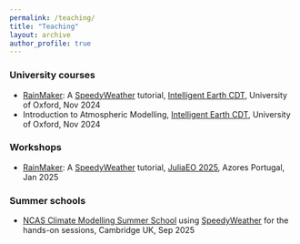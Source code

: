 ```yaml
---
permalink: /teaching/
title: "Teaching"
layout: archive
author_profile: true
---
```


### University courses

- [RainMaker](https://github.com/SpeedyWeather/RainMaker.jl): A [SpeedyWeather](https://github.com/SpeedyWeather/SpeedyWeather.jl) tutorial, [Intelligent Earth CDT](https://intelligent-earth.ox.ac.uk/), University of Oxford, Nov 2024
- Introduction to Atmospheric Modelling, [Intelligent Earth CDT](https://intelligent-earth.ox.ac.uk/), University of Oxford, Nov 2024

### Workshops

- [RainMaker](https://github.com/SpeedyWeather/RainMaker.jl): A [SpeedyWeather](https://github.com/SpeedyWeather/SpeedyWeather.jl) tutorial, [JuliaEO 2025](https://aircentre.github.io/JuliaEO25/), Azores Portugal, Jan 2025

### Summer schools

- [NCAS Climate Modelling Summer School](https://ncas.ac.uk/study-with-us/climate-modelling-summer-school/) using [SpeedyWeather](https://github.com/SpeedyWeather/SpeedyWeather.jl) for the hands-on sessions, Cambridge UK, Sep 2025